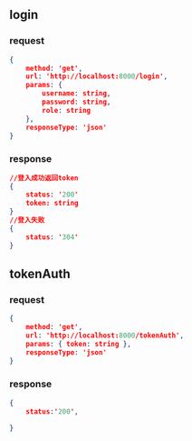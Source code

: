 ## login
### request
```json
{
    method: 'get',
    url: 'http://localhost:8000/login',
    params: {
        username: string,
        password: string,
        role: string
    },
    responseType: 'json'
}
```
### response
```json
//登入成功返回token
{
    status: '200'
    token: string
}
//登入失败
{
    status: '304'
}
```
## tokenAuth
### request
```json
{
    method: 'get',
    url: 'http://localhost:8000/tokenAuth',
    params: { token: string },
    responseType: 'json'
}
```
### response
```json
{
    status:'200',
    
}
```